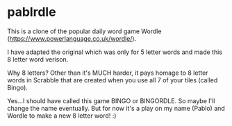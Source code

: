 # pablrdle
 
 This is a clone of the popular daily word game Wordle (https://www.powerlanguage.co.uk/wordle/).  
 
 I have adapted the original which was only for 5 letter words and made this 8 letter word verison.  
 
 Why 8 letters?  Other than it's MUCH harder, it pays homage to 8 letter words in Scrabble that are created when you use all 7 of your tiles (called Bingo).  
 
 Yes...I should have called this game BINGO or BINGORDLE.  So maybe I'll change the name eventually.  But for now it's a play on my name (Pablo) and Wordle to make a new 8 letter word!  :)
